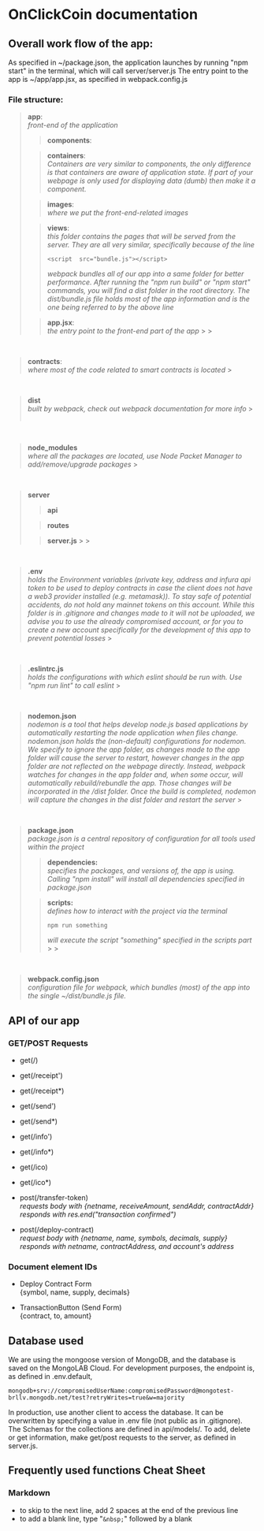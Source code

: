 # OnClickCoin documentation

## Overall work flow of the app:

As specified in ~/package.json, the application launches by running "npm start" in the terminal, which will call server/server.js
The entry point to the app is ~/app/app.jsx, as specified in webpack.config.js

### File structure:

> **app**:  
> _front-end of the application_
>
> > **components**:
>
> > **containers**:  
> > _Containers are very similar to components, the only difference is that containers are aware of application state. If part of your webpage is only used for displaying data (dumb) then make it a component._
>
> > **images**:  
> > _where we put the front-end-related images_
>
> > **views**:  
> > _this folder contains the pages that will be served from the server. They are all very similar, specifically because of the line_
> >
> > ```
> > <script  src="bundle.js"></script>
> > ```
> >
> > _webpack bundles all of our app into a same folder for better performance. After running the "npm run build" or "npm start" commands, you will find a dist folder in the root directory. The dist/bundle.js file holds most of the app information and is the one being referred to by the above line_
>
> > **app.jsx**:  
> > _the entry point to the front-end part of the app_ > > &nbsp;

&nbsp;

> **contracts**:  
> _where most of the code related to smart contracts is located_ > &nbsp;

&nbsp;

> **dist**  
> _built by webpack, check out webpack documentation for more info_ > &nbsp;

&nbsp;

> **node_modules**  
> _where all the packages are located, use Node Packet Manager to add/remove/upgrade packages_ > &nbsp;

&nbsp;

> **server**
>
> > **api**
>
> > **routes**
>
> > **server.js** > > &nbsp;

&nbsp;

> **.env**  
> _holds the Environment variables (private key, address and infura api token to be used to deploy contracts in case the client does not have a web3 provider installed (e.g. metamask)). To stay safe of potential accidents, do not hold any mainnet tokens on this account. While this folder is in .gitignore and changes made to it will not be uploaded, we advise you to use the already compromised account, or for you to create a new account specifically for the development of this app to prevent potential losses_ > &nbsp;

&nbsp;

> **.eslintrc.js**  
> _holds the configurations with which eslint should be run with. Use "npm run lint" to call eslint_ > &nbsp;

&nbsp;

> **nodemon.json**  
> _nodemon is a tool that helps develop node.js based applications by automatically restarting the node application when files change. nodemon.json holds the (non-default) configurations for nodemon. We specify to ignore the app folder, as changes made to the app folder will cause the server to restart, however changes in the app folder are not reflected on the webpage directly. Instead, webpack watches for changes in the app folder and, when some occur, will automatically rebuild/rebundle the app. Those changes will be incorporated in the /dist folder. Once the build is completed, nodemon will capture the changes in the dist folder and restart the server_ > &nbsp;

&nbsp;

> **package.json**  
> _package.json is a central repository of configuration for all tools used within the project_
>
> > **dependencies:**  
> > _specifies the packages, and versions of, the app is using. Calling "npm install" will install all dependencies specified in package.json_
>
> > **scripts:**  
> > _defines how to interact with the project via the terminal_
> >
> > ```
> > npm run something
> > ```
> >
> > _will execute the script "something" specified in the scripts part_ > > &nbsp;

&nbsp;

> **webpack.config.json**  
> _configuration file for webpack, which bundles (most) of the app into the single ~/dist/bundle.js file._

## API of our app

### GET/POST Requests

- get(/)
- get(/receipt')
- get(/receipt\*)
- get(/send')
- get(/send\*)
- get(/info')
- get(/info\*)
- get(/ico)
- get(/ico\*)

- post(/transfer-token)  
  _requests body with {netname, receiveAmount, sendAddr, contractAddr}_  
  _responds with res.end("transaction confirmed")_

- post(/deploy-contract)  
  _request body with {netname, name, symbols, decimals, supply}_  
  _responds with netname, contractAddress, and account's address_

### Document element IDs

- Deploy Contract Form  
  {symbol, name, supply, decimals}

- TransactionButton (Send Form)  
  {contract, to, amount}

## Database used

We are using the mongoose version of MongoDB, and the database is saved on the MongoLAB Cloud. For development purposes, the endpoint is, as defined in .env.default,

```script
mongodb+srv://compromisedUserName:compromisedPassword@mongotest-brllv.mongodb.net/test?retryWrites=true&w=majority
```

In production, use another client to access the database. It can be overwritten by specifying a value in .env file (not public as in .gitignore). The Schemas for the collections are defined in api/models/.
To add, delete or get information, make get/post requests to the server, as defined in server.js.

## Frequently used functions Cheat Sheet

### Markdown

- to skip to the next line, add 2 spaces at the end of the previous line
- to add a blank line, type "`&nbsp;`" followed by a blank
